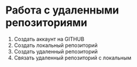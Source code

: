 # **Работа с удаленными репозиториями** 
1. Создать аккаунт на GITHUB
2. Создать локальный репозиторий 
3. Создать удаленный репозиторий 
4. Связать удаленный репозиторий с локальным